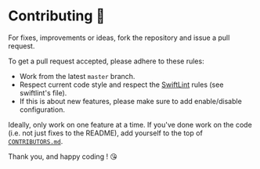 Contributing 🚀
===============

For fixes, improvements or ideas, fork the repository and issue a pull request.

To get a pull request accepted, please adhere to these rules:
- Work from the latest `master` branch.
- Respect current code style and respect the [SwiftLint](https://github.com/realm/SwiftLint) rules (see swiftlint's file).
- If this is about new features, please make sure to add enable/disable configuration.

Ideally, only work on one feature at a time.
If you've done work on the code (i.e. not just fixes to the README), add yourself to the top of [`CONTRIBUTORS.md`](./CONTRIBUTORS.md).

Thank you, and happy coding ! 😘
